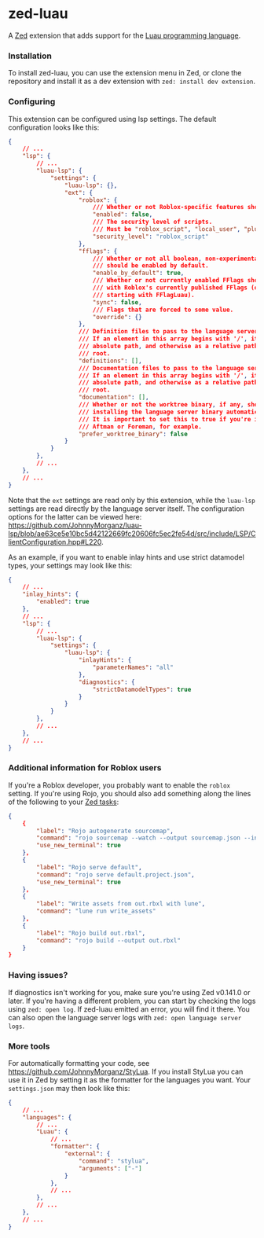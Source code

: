 # zed-luau
A [Zed](https://zed.dev/) extension that adds support for the [Luau programming language](https://luau-lang.org/).

### Installation
To install zed-luau, you can use the extension menu in Zed, or clone the
repository and install it as a dev extension with `zed: install dev extension`.

### Configuring
This extension can be configured using lsp settings. The default configuration
looks like this:
```json
{
	// ...
	"lsp": {
		// ...
		"luau-lsp": {
			"settings": {
				"luau-lsp": {},
				"ext": {
					"roblox": {
						/// Whether or not Roblox-specific features should be enabled.
						"enabled": false,
						/// The security level of scripts.
						/// Must be "roblox_script", "local_user", "plugin" or "none".
						"security_level": "roblox_script"
					},
					"fflags": {
						/// Whether or not all boolean, non-experimental fflags
						/// should be enabled by default.
						"enable_by_default": true,
						/// Whether or not currently enabled FFlags should be synced
						/// with Roblox's currently published FFlags (only the ones
						/// starting with FFlagLuau).
						"sync": false,
						/// Flags that are forced to some value.
						"override": {}
					},
					/// Definition files to pass to the language server.
					/// If an element in this array begins with '/', it is interpreted as an
					/// absolute path, and otherwise as a relative path to the workspace
					/// root.
					"definitions": [],
					/// Documentation files to pass to the language server.
					/// If an element in this array begins with '/', it is interpreted as an
					/// absolute path, and otherwise as a relative path to the workspace
					/// root.
					"documentation": [],
					/// Whether or not the worktree binary, if any, should be preferred over
					/// installing the language server binary automatically and using that.
					/// It is important to set this to true if you're installing luau-lsp with
					/// Aftman or Foreman, for example.
					"prefer_worktree_binary": false
				}
			}
		},
		// ...
	},
	// ...
}
```

Note that the `ext` settings are read only by this extension, while the `luau-lsp` settings are read directly by the language server itself. The
configuration options for the latter can be viewed here:
https://github.com/JohnnyMorganz/luau-lsp/blob/ae63ce5e10bc5d42122669fc20606fc5ec2fe54d/src/include/LSP/ClientConfiguration.hpp#L220.

As an example, if you want to enable inlay hints and use strict datamodel
types, your settings may look like this:
```json
{
	// ...
	"inlay_hints": {
		"enabled": true
	},
	// ...
	"lsp": {
		// ...
		"luau-lsp": {
			"settings": {
				"luau-lsp": {
					"inlayHints": {
						"parameterNames": "all"
					},
					"diagnostics": {
						"strictDatamodelTypes": true
					}
				}
			}
		},
		// ...
	},
	// ...
}
```

### Additional information for Roblox users
If you're a Roblox developer, you probably want to enable the `roblox` setting.
If you're using Rojo, you should also add something along the lines of the
following to your [Zed tasks](https://zed.dev/docs/tasks):
```json
{
	{
		"label": "Rojo autogenerate sourcemap",
		"command": "rojo sourcemap --watch --output sourcemap.json --include-non-scripts",
		"use_new_terminal": true
	},
	{
		"label": "Rojo serve default",
		"command": "rojo serve default.project.json",
		"use_new_terminal": true
	},
	{
		"label": "Write assets from out.rbxl with lune",
		"command": "lune run write_assets"
	},
	{
		"label": "Rojo build out.rbxl",
		"command": "rojo build --output out.rbxl"
	}
}
```

### Having issues?
If diagnostics isn't working for you, make sure you're using Zed v0.141.0 or
later. If you're having a different problem, you can start by checking the logs
using `zed: open log`. If zed-luau emitted an error, you will find it there.
You can also open the language server logs with `zed: open language server
logs`.

### More tools
For automatically formatting your code, see
https://github.com/JohnnyMorganz/StyLua. If you install StyLua you can use it
in Zed by setting it as the formatter for the languages you want. Your `settings.json` may then look like this:
```json
{
	// ...
	"languages": {
		// ...
		"Luau": {
			// ...
			"formatter": {
				"external": {
					"command": "stylua",
					"arguments": ["-"]
				}
			},
			// ...
		},
		// ...
	},
	// ...
}
```
